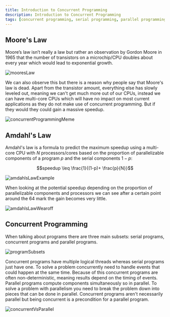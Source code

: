 ```yaml
---
title: Introduction to Concurrent Programming
description: Introduction to Concurrent Programming
tags: [concurrent programming, serial programming, parallel programming, moore's law, amdahl's law]
---
```


## Moore's Law

Moore’s law isn’t really a law but rather an observation by Gordon Moore in 1965 that the number of transistors on a microchip/CPU doubles about every year which would lead to exponential growth.

![mooresLaw](/img/programming/mooresLaw.png)

We can also observe this but there is a reason why people say that Moore's law is dead. Apart from the transistor amount, everything else has slowly leveled out, meaning we can't get much more out of our CPUs, instead we can have multi-core CPUs which will have no impact on most current applications as they do not make use of concurrent programming. But if they would they could gain a massive speedup.

![concurrentProgrammingMeme](/img/programming/concurrentProgrammingMeme.png)

## Amdahl's Law

Amdahl's law is a formula to predict the maximum speedup using a multi-core CPU with $N$ processors/cores based on the proportion of parallelizable components of a program $p$ and the serial components $1-p$:

$$speedup  \leq \frac{1}{(1-p)+ \frac{p}{N}}$$

![amdahlsLawExample](/img/programming/amdahlsLawExample.png)

When looking at the potential speedup depending on the proportion of parallelizable components and processors we can see after a certain point around the 64 mark the gain becomes very little.

![amdahlsLawWearoff](/img/programming/amdahlsLawWearoff.png)

## Concurrent Programming

When talking about programs there are three main subsets: serial programs, concurrent programs and parallel programs.

![programSubsets](/img/programming/programSubsets.png)

Concurrent programs have multiple logical threads whereas serial programs just have one. To solve a problem concurrently need to handle events that could happen at the same time. Because of this concurrent programs are often non-deterministic, meaning results depend on the timing of events. Parallel programs compute components simultaneously so in parallel. To solve a problem with parallelism you need to break the problem down into pieces that can be done in parallel. Concurrent programs aren't necessarily parallel but being concurrent is a precondition for a parallel program.

![concurrentVsParallel](/img/programming/concurrentVsParallel.png)
